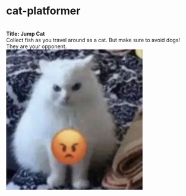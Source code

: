 # cat-platformer

<br><b>Title: Jump Cat</b></br>
Collect fish as you travel around as a cat. But make sure to avoid dogs! They are your opponent.
![Image of a fluffy white cat with a angry red face emoji pasted in the bottom center of the photo.](image.png)